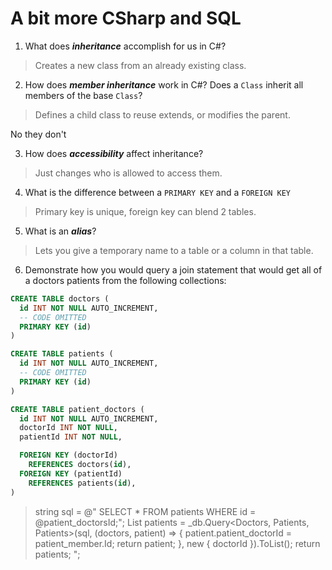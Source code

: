 # A bit more CSharp and SQL
1. What does ***inheritance*** accomplish for us in C#?

  > Creates a new class from an already existing class.

2. How does ***member inheritance*** work in C#? Does a `Class` inherit all members of the base `Class`?

  > Defines a child class to reuse extends, or modifies the parent. 

  No they don't

3. How does ***accessibility*** affect inheritance?

  > Just changes who is allowed to access them.

4. What is the difference between a `PRIMARY KEY` and a `FOREIGN KEY`

  > Primary key is unique, foreign key can blend 2 tables.

5. What is an ***alias***?

  > Lets you give a temporary name to a table or a column in that table.

6. Demonstrate how you would query a join statement that would get all of a doctors patients from the following collections:

  ```SQL
  CREATE TABLE doctors (
    id INT NOT NULL AUTO_INCREMENT,
    -- CODE OMITTED
    PRIMARY KEY (id)
  )

  CREATE TABLE patients (
    id INT NOT NULL AUTO_INCREMENT,
    -- CODE OMITTED
    PRIMARY KEY (id)
  )

  CREATE TABLE patient_doctors (
    id INT NOT NULL AUTO_INCREMENT,
    doctorId INT NOT NULL,
    patientId INT NOT NULL,

    FOREIGN KEY (doctorId)
      REFERENCES doctors(id),
    FOREIGN KEY (patientId)
      REFERENCES patients(id),
  )

  ```

  > string sql = @"
  SELECT *
  FROM patients
  WHERE id = @patient_doctorsId;";
  List<Patient> patients = _db.Query<Doctors, Patients, Patients>(sql, (doctors, patient) => 
  {
  patient.patient_doctorId = patient_member.Id;
  return patient;
  }, new { doctorId }).ToList();
  return patients;
  ";
